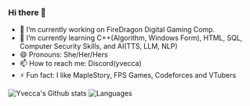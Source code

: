 ### Hi there 👋

<!--
**fke04ju/fke04ju** is a ✨ _special_ ✨ repository because its `README.md` (this file) appears on your GitHub profile.

Here are some ideas to get you started:

-->
- 🔭 I’m currently working on FireDragon Digital Gaming Comp.
- 🌱 I’m currently learning C++(Algorithm, Windows Form), HTML, SQL, Computer Security Skills, and AI(TTS, LLM, NLP)
- 😄 Pronouns: She/Her/Hers
- 📫 How to reach me: Discord(yvecca)
- ⚡ Fun fact: I like MapleStory, FPS Games, Codeforces and VTubers
<!--
- 👯 I’m looking to collaborate on ...
- 🤔 I’m looking for help with ...
- 💬 Ask me about ...
-->

![Yvecca's Github stats](https://github-readme-stats.vercel.app/api?username=fke04ju&theme=vue-dark&line_height=22&show_icons=true&layout=compact&hide=less)
![Languages](https://github-readme-stats.vercel.app/api/top-langs/?username=fke04ju&theme=vue-dark&line_height=22&show_icons=true&layout=compact&hide=less)